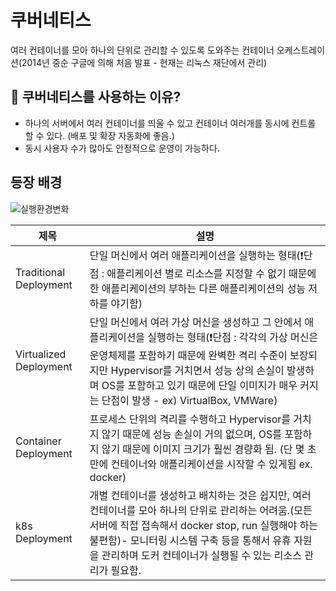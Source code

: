 # 쿠버네티스
여러 컨테이너를 모아 하나의 단위로 관리할 수 있도록 도와주는 컨테이너 오케스트레이션(2014년 중순 구글에 의해 처음 발표 - 현재는 리눅스 재단에서 관리)

## 🤔 쿠버네티스를 사용하는 이유?
- 하나의 서버에서 여러 컨테이너를 띄울 수 있고 컨테이너 여러개를 동시에 컨트롤 할 수 있다. (배포 및 확장 자동화에 좋음.)
- 동시 사용자 수가 많아도 안정적으로 운영이 가능하다.

## 등장 배경
![실행환경변화](https://github.com/user-attachments/assets/03cb27b1-4045-4e3b-be22-d54a04c48a93)

|제목|설명|
|---|---|
|Traditional Deployment|단일 머신에서 여러 애플리케이션을 실행하는 형태(❗단점 : 애플리케이션 별로 리소스를 지정할 수 없기 때문에 한 애플리케이션의 부하는 다른 애플리케이션의 성능 저하를 야기함)|
|Virtualized Deployment|단일 머신에서 여러 가상 머신을 생성하고 그 안에서 애플리케이션을 실행하는 형태(❗단점 : 각각의 가상 머신은 운영체제를 포함하기 때문에 완벽한 격리 수준이 보장되지만 Hypervisor를 거치면서 성능 상의 손실이 발생하며 OS를 포함하고 있기 때문에 단일 이미지가 매우 커지는 단점이 발생 - ex) VirtualBox, VMWare)|
|Container Deployment|프로세스 단위의 격리를 수행하고 Hypervisor를 거치지 않기 때문에 성능 손실이 거의 없으며, OS를 포함하지 않기 때문에 이미지 크기가 훨씬 경량화 됨. (단 몇 초만에 컨테이너와 애플리케이션을 시작할 수 있게됨 ex. docker)|
|k8s Deployment|개별 컨테이너를 생성하고 배치하는 것은 쉽지만, 여러 컨테이너를 모아 하나의 단위로 관리하는 어려움.(모든 서버에 직접 접속해서 docker stop, run 실행해야 하는 불편함)- 모니터링 시스템 구축 등을 통해서 유휴 자원을 관리하며 도커 컨테이너가 실행될 수 있는 리소스 관리가 필요함.|

